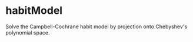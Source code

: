 # habitModel
Solve the Campbell-Cochrane habit model by projection onto Chebyshev's polynomial space.
